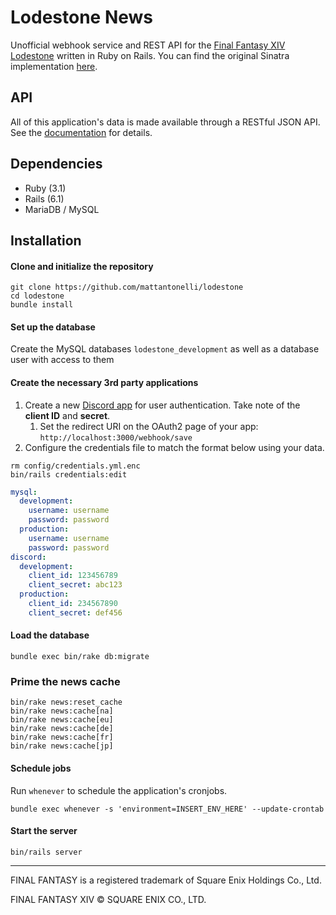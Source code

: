 # Lodestone News

Unofficial webhook service and REST API for the [Final Fantasy XIV Lodestone](https://na.finalfantasyxiv.com/lodestone/) written in Ruby on Rails. You can find the original Sinatra implementation [here](https://github.com/mattantonelli/lodestone-sinatra).

## API

All of this application's data is made available through a RESTful JSON API. See the [documentation](https://lodestonenews.com/docs) for details.

## Dependencies
* Ruby (3.1)
* Rails (6.1)
* MariaDB / MySQL

## Installation
#### Clone and initialize the repository
```
git clone https://github.com/mattantonelli/lodestone
cd lodestone
bundle install
```

#### Set up the database
Create the MySQL databases `lodestone_development` as well as a database user with access to them

#### Create the necessary 3rd party applications
1. Create a new [Discord app](https://discord.com/developers/applications/) for user authentication. Take note of the **client ID** and **secret**.
    1. Set the redirect URI on the OAuth2 page of your app: `http://localhost:3000/webhook/save`
2. Configure the credentials file to match the format below using your data.
```
rm config/credentials.yml.enc
bin/rails credentials:edit
```
```yml
mysql:
  development:
    username: username
    password: password
  production:
    username: username
    password: password
discord:
  development:
    client_id: 123456789
    client_secret: abc123
  production:
    client_id: 234567890
    client_secret: def456
```

#### Load the database
```
bundle exec bin/rake db:migrate
```

### Prime the news cache
```
bin/rake news:reset_cache
bin/rake news:cache[na]
bin/rake news:cache[eu]
bin/rake news:cache[de]
bin/rake news:cache[fr]
bin/rake news:cache[jp]
```

#### Schedule jobs
Run `whenever` to schedule the application's cronjobs.

```
bundle exec whenever -s 'environment=INSERT_ENV_HERE' --update-crontab
```

#### Start the server
```
bin/rails server
```

---

FINAL FANTASY is a registered trademark of Square Enix Holdings Co., Ltd.

FINAL FANTASY XIV © SQUARE ENIX CO., LTD.
